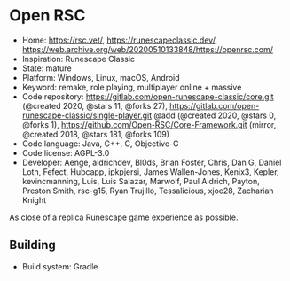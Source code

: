 # Open RSC

- Home: https://rsc.vet/, https://runescapeclassic.dev/, https://web.archive.org/web/20200510133848/https://openrsc.com/
- Inspiration: Runescape Classic
- State: mature
- Platform: Windows, Linux, macOS, Android
- Keyword: remake, role playing, multiplayer online + massive
- Code repository: https://gitlab.com/open-runescape-classic/core.git (@created 2020, @stars 11, @forks 27), https://gitlab.com/open-runescape-classic/single-player.git @add (@created 2020, @stars 0, @forks 1), https://github.com/Open-RSC/Core-Framework.git (mirror, @created 2018, @stars 181, @forks 109)
- Code language: Java, C++, C, Objective-C
- Code license: AGPL-3.0
- Developer: Aenge, aldrichdev, Bl0ds, Brian Foster, Chris, Dan G, Daniel Loth, Fefect, Hubcapp, ipkpjersi, James Wallen-Jones, Kenix3, Kepler, kevincmanning, Luis, Luis Salazar, Marwolf, Paul Aldrich, Payton, Preston Smith, rsc-g15, Ryan Trujillo, Tessalicious, xjoe28, Zachariah Knight

As close of a replica Runescape game experience as possible.

## Building

- Build system: Gradle
